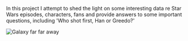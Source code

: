 In this project I attempt to shed the light on some interesting data re Star Wars episodes, characters, fans and provide answers to some important questions, including 'Who shot first, Han or Greedo?'

![Galaxy far far away](https://user-images.githubusercontent.com/79214748/217127070-7e17cd22-3b04-49bd-b0a9-72eb82ca31b0.jpg)
